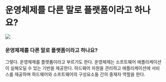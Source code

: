 # 운영체제를 다른 말로 플랫폼이라고 하나요?

![](https://velog.velcdn.com/images/chrios99/post/9e2f2ca2-075b-4099-be39-64fe75dbe392/image.png)

### 운영체제를 다른 말로 플랫폼이라고 하나요?
그렇다. 
운영체제를 플랫폼이라고 부르기도 한다. 
운영체제는 소프트웨어 애플리케이션이 실해오딜 수 있는 기반을 제공한다. 
하드웨어 자원을 관리하고 애플리케이션에 서비스를 제공하며 하드웨어와 소프트웨어의 구성요소들 간의 중재자 역할을 한다.